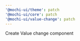 ```yaml
---
'@mochi-ui/theme': patch
'@mochi-ui/core': patch
'@mochi-ui/value-change': patch
---
```


Create Value change component
